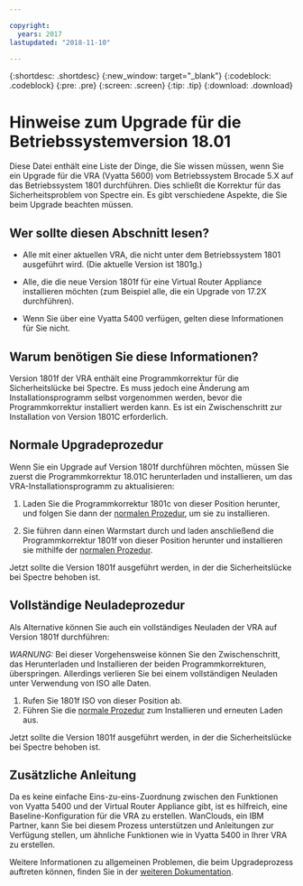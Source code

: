 ```yaml
---

copyright:
  years: 2017
lastupdated: "2018-11-10"

---
```


{:shortdesc: .shortdesc}
{:new_window: target="_blank"}
{:codeblock: .codeblock}
{:pre: .pre}
{:screen: .screen}
{:tip: .tip}
{:download: .download}

# Hinweise zum Upgrade für die Betriebssystemversion 18.01

Diese Datei enthält eine Liste der Dinge, die Sie wissen müssen, wenn Sie ein Upgrade für die VRA (Vyatta 5600) vom Betriebssystem Brocade 5.X auf das Betriebssystem 1801 durchführen. Dies schließt die Korrektur für das Sicherheitsproblem von Spectre ein. Es gibt verschiedene Aspekte, die Sie beim Upgrade beachten müssen. 

## Wer sollte diesen Abschnitt lesen?

* Alle mit einer aktuellen VRA, die nicht unter dem Betriebssystem 1801 ausgeführt wird. (Die aktuelle Version ist 1801g.)

* Alle, die die neue Version 1801f für eine Virtual Router Appliance installieren möchten (zum Beispiel alle, die ein Upgrade von 17.2X durchführen).

* Wenn Sie über eine Vyatta 5400 verfügen, gelten diese Informationen für Sie nicht. 

## Warum benötigen Sie diese Informationen? 

Version 1801f der VRA enthält eine Programmkorrektur für die Sicherheitslücke bei Spectre. Es muss jedoch eine Änderung am Installationsprogramm selbst vorgenommen werden, bevor die Programmkorrektur installiert werden kann. Es ist ein Zwischenschritt zur Installation von Version 1801C erforderlich.

## Normale Upgradeprozedur
Wenn Sie ein Upgrade auf Version 1801f durchführen möchten, müssen Sie zuerst die Programmkorrektur 18.01C herunterladen und installieren, um das VRA-Installationsprogramm zu aktualisieren:

1. Laden Sie die Programmkorrektur 1801c von dieser Position herunter, und folgen Sie dann der [normalen Prozedur](upgrade-os.html), um sie zu installieren.

2. Sie führen dann einen Warmstart durch und laden anschließend die Programmkorrektur 1801f von dieser Position herunter und installieren sie mithilfe der [normalen Prozedur](upgrade-os.html).

Jetzt sollte die Version 1801f ausgeführt werden, in der die Sicherheitslücke bei Spectre behoben ist. 

## Vollständige Neuladeprozedur
Als Alternative können Sie auch ein vollständiges Neuladen der VRA auf Version 1801f durchführen:

*WARNUNG:* Bei dieser Vorgehensweise können Sie den Zwischenschritt, das Herunterladen und Installieren der beiden Programmkorrekturen, überspringen. Allerdings verlieren Sie bei einem vollständigen Neuladen unter Verwendung von ISO alle Daten. 

1. Rufen Sie 1801f ISO von dieser Position ab. 
2. Führen Sie die [normale Prozedur](upgrade-os.html) zum Installieren und erneuten Laden aus. 

Jetzt sollte die Version 1801f ausgeführt werden, in der die Sicherheitslücke bei Spectre behoben ist. 

## Zusätzliche Anleitung

Da es keine einfache Eins-zu-eins-Zuordnung zwischen den Funktionen von Vyatta 5400 und der Virtual Router Appliance gibt, ist es hilfreich, eine Baseline-Konfiguration für die VRA zu erstellen. WanClouds, ein IBM Partner, kann Sie bei diesem Prozess unterstützen und Anleitungen zur Verfügung stellen, um ähnliche Funktionen wie in Vyatta 5400 in Ihrer VRA zu erstellen.

Weitere Informationen zu allgemeinen Problemen, die beim Upgradeprozess auftreten können, finden Sie in der [weiteren Dokumentation](/docs/infrastructure/virtual-router-appliance/migration-issues.html#vyatta-5400-common-migration-issues).
